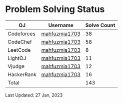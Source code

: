 # Problem Solving Status


| OJ | Username | Solve Count |
| -- | -------- | ----------- |
| Codeforces | [mahfuzmia1703](https://codeforces.com/profile/mahfuzmia1703) | 38 |
| CodeChef | [mahfuzmia1703](https://www.codechef.com/users/mahfuzmia1703) | 58 |
| LeetCode | [mahfuzmia1703](https://leetcode.com/mahfuzmia1703) | 8 |
| LightOJ | [mahfuzmia1703](https://lightoj.com/user/mahfuzmia1703) | 11 | 
| Vjudge | [mahfuzmia1703](https://vjudge.net/user/mahfuzmia1703) | 12 |
| HackerRank | [mahfuzmia1703](https://www.hackerrank.com/mahfuzmia1703) | 16 |
| Total | | 143 |

Last Updated: 27 Jan, 2023
